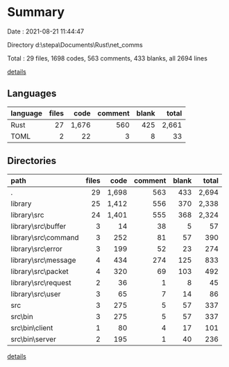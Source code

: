 # Summary

Date : 2021-08-21 11:44:47

Directory d:\stepa\Documents\Rust\net_comms

Total : 29 files,  1698 codes, 563 comments, 433 blanks, all 2694 lines

[details](details.md)

## Languages
| language | files | code | comment | blank | total |
| :--- | ---: | ---: | ---: | ---: | ---: |
| Rust | 27 | 1,676 | 560 | 425 | 2,661 |
| TOML | 2 | 22 | 3 | 8 | 33 |

## Directories
| path | files | code | comment | blank | total |
| :--- | ---: | ---: | ---: | ---: | ---: |
| . | 29 | 1,698 | 563 | 433 | 2,694 |
| library | 25 | 1,412 | 556 | 370 | 2,338 |
| library\src | 24 | 1,401 | 555 | 368 | 2,324 |
| library\src\buffer | 3 | 14 | 38 | 5 | 57 |
| library\src\command | 3 | 252 | 81 | 57 | 390 |
| library\src\error | 3 | 199 | 52 | 23 | 274 |
| library\src\message | 4 | 434 | 274 | 125 | 833 |
| library\src\packet | 4 | 320 | 69 | 103 | 492 |
| library\src\request | 2 | 36 | 1 | 8 | 45 |
| library\src\user | 3 | 65 | 7 | 14 | 86 |
| src | 3 | 275 | 5 | 57 | 337 |
| src\bin | 3 | 275 | 5 | 57 | 337 |
| src\bin\client | 1 | 80 | 4 | 17 | 101 |
| src\bin\server | 2 | 195 | 1 | 40 | 236 |

[details](details.md)